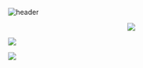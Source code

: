 
<!--
**dev-eajnim/dev-eajnim** is a ✨ _special_ ✨ repository because its `README.md` (this file) appears on your GitHub profile.

Here are some ideas to get you started:

- 🔭 I’m currently working on ...
- 🌱 I’m currently learning ...
- 👯 I’m looking to collaborate on ...
- 🤔 I’m looking for help with ...
- 💬 Ask me about ...
- 📫 How to reach me: ...
- 😄 Pronouns: ...
- ⚡ Fun fact: ...
-->
![header](https://capsule-render.vercel.app/api?type=cylinder&color=auto&height=250&section=header&text=Software%20developer&fontSize=80)

<p align="center">
<img src="https://img.shields.io/badge/Python-3766AB?style=flat-square&logo=Python&logoColor=white"/>
  
<img src="https://img.shields.io/badge/TensorFlow-FF6F00?style=flat-square&logo=TensorFlow&logoColor=white"/></p>

<img src="https://ghchart.rshah.org/dev-eajnim"/>
